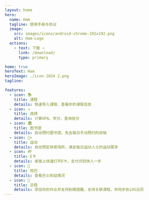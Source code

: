 ```yaml
---
layout: home
hero:
  name: Ham
  tagline: 使用手册与协议
  image: 
    src: images/icons/android-chrome-192x192.png
    alt: Ham-Logo
  actions:
    - text: 下载 →
      link: /download/
      type: primary

home: true
heroText: Ham
heroImage: ./icon-1024 2.png
tagline:

features:
  - icon: 📚
    title: 课程
    details: 快速导入课程、查看你的课程信息
  - icon: ⭐️
    title: 成绩
    details: 计算GPA、学分，查询给分
  - icon: 🏛️
    title: 图书馆
    details: 自动预约图书馆，免去每日手动预约的烦恼
  - icon: 🏃‍➡️
    title: 运动
    details: 自动预定体育场所，满足每日运动人士的运动需求
  - icon: 💳️
    title: E卡
    details: 桌面上快速打开E卡，支付识别快人一步
  - icon: 🚌
    title: 校巴
    details: 查看巴士到站情况
  - icon: 📅
    title: 日程
    details: 添加你的作业并支持到期提醒，支持关联课程，并同步到iOS日历
---
```


